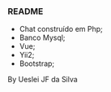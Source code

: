 ### README

- Chat construído em Php;
- Banco Mysql;
- Vue;
- Yii2;
- Bootstrap;

By Ueslei JF da Silva
